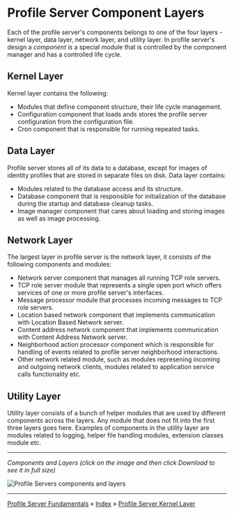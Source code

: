# Profile Server Component Layers

Each of the profile server's components belongs to one of the four layers - kernel layer, data layer, network layer, and utility layer.
In profile server's design a *component* is a special module that is controlled by the component manager and has a controlled life cycle. 


## Kernel Layer

Kernel layer contains the following:

 * Modules that define component structure, their life cycle management.
 * Configuration component that loads ands stores the profile server configuration from the configuration file.
 * Cron component that is responsible for running repeated tasks.


## Data Layer

Profile server stores all of its data to a database, except for images of identity profiles that are stored in separate files on disk. 
Data layer contains:

 * Modules related to the database access and its structure.
 * Database component that is responsible for initialization of the database during the startup and database cleanup tasks.
 * Image manager component that cares about loading and storing images as well as image processing.


## Network Layer

The largest layer in profile server is the network layer, it consists of the following components and modules:

 * Network server component that manages all running TCP role servers.
 * TCP role server module that represents a single open port which offers services of one or more profile server's interfaces.
 * Message processor module that processes incoming messages to TCP role servers.
 * Location based network component that implements communication with Location Based Network server.
 * Content address network component that implements communication with Content Address Network server.
 * Neighborhood action processor component which is responsible for handling of events related to profile server neighborhood interactions.
 * Other network related module, such as modules represening incoming and outgoing network clients, modules related to application service calls functionality etc.


## Utility Layer

Utility layer consists of a bunch of helper modules that are used by different components across the layers.
Any module that does not fit into the first three layers goes here. Examples of components in the utility layer 
are modules related to logging, helper file handling modules, extension classes module etc.


---
*Components and Layers (click on the image and then click Download to see it in full size)*

![Profile Servers components and layers](images/ps-component-layers.png "Profile Servers components and layers")

---
[Profile Server Fundamentals](ARCH-PS-Fundamentals.md) « [Index](ARCHITECTURE.md) » [Profile Server Kernel Layer](ARCH-PS-Kernel-Layer.md)